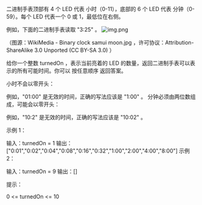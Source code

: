 二进制手表顶部有 4 个 LED 代表 小时（0-11），底部的 6 个 LED 代表 分钟（0-59）。每个 LED 代表一个 0 或 1，最低位在右侧。

例如，下面的二进制手表读取 "3:25" 。
![img.png](img.png)

（图源：WikiMedia - Binary clock samui moon.jpg ，许可协议：Attribution-ShareAlike 3.0 Unported (CC BY-SA 3.0) ）

给你一个整数 turnedOn ，表示当前亮着的 LED 的数量，返回二进制手表可以表示的所有可能时间。你可以 按任意顺序 返回答案。

小时不会以零开头：

例如，"01:00" 是无效的时间，正确的写法应该是 "1:00" 。
分钟必须由两位数组成，可能会以零开头：

例如，"10:2" 是无效的时间，正确的写法应该是 "10:02" 。


示例 1：

输入：turnedOn = 1
输出：["0:01","0:02","0:04","0:08","0:16","0:32","1:00","2:00","4:00","8:00"]
示例 2：

输入：turnedOn = 9
输出：[]


提示：

0 <= turnedOn <= 10
